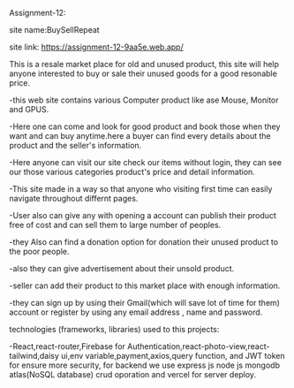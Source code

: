 Assignment-12:

site name:BuySellRepeat

site link: https://assignment-12-9aa5e.web.app/

This is a resale market place for old and unused product, this site will help anyone interested to buy or sale their unused goods for a good resonable price.

-this web site contains various Computer product like ase Mouse, Monitor and GPUS.

-Here one can come and look for good product and book those when they want and can buy anytime.here a buyer can find every details about the product and the seller's information.

-Here anyone can visit our site check our items without login, they can see our those various categories product's price and detail information.

-This site made in a way so that anyone who visiting first time can easily navigate throughout differnt pages.

-User also can give any with opening a account can publish their product free of cost and can sell them to large number of peoples.

-they Also can find a donation option for donation their unused product to the poor people.

-also they can give advertisement about their unsold product.

-seller can add their product to this market place with enough information.

-they can sign up by using their Gmail(which will save lot of time for them) account or register by using any email address , name and password.

technologies (frameworks, libraries) used to this projects:

-React,react-router,Firebase for Authentication,react-photo-view,react-tailwind,daisy ui,env variable,payment,axios,query function, and JWT token for ensure more security, for backend we use express js node js mongodb atlas(NoSQL database) crud oporation and vercel for server deploy.
